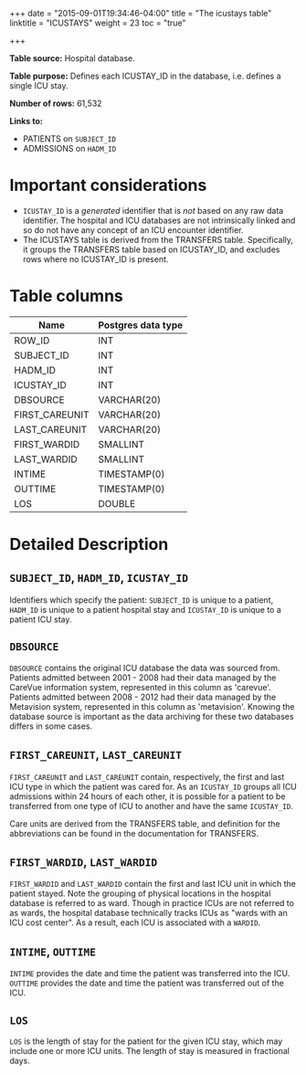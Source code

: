 +++
date = "2015-09-01T19:34:46-04:00"
title = "The icustays table"
linktitle = "ICUSTAYS"
weight = 23
toc = "true"

+++

**Table source:** Hospital database.

**Table purpose:** Defines each ICUSTAY\_ID in the database, i.e. defines a single ICU stay.

**Number of rows:** 61,532

**Links to:**

* PATIENTS on `SUBJECT_ID`
* ADMISSIONS on `HADM_ID`

# Important considerations

* `ICUSTAY_ID` is a *generated* identifier that is *not* based on any raw data identifier. The hospital and ICU databases are not intrinsically linked and so do not have any concept of an ICU encounter identifier.
* The ICUSTAYS table is derived from the TRANSFERS table. Specifically, it groups the TRANSFERS table based on ICUSTAY\_ID, and excludes rows where no ICUSTAY\_ID is present.

# Table columns

Name | Postgres data type
---- | ----
ROW\_ID | INT
SUBJECT\_ID | INT
HADM\_ID | INT
ICUSTAY\_ID | INT
DBSOURCE | VARCHAR(20)
FIRST\_CAREUNIT | VARCHAR(20)
LAST\_CAREUNIT | VARCHAR(20)
FIRST\_WARDID | SMALLINT
LAST\_WARDID | SMALLINT
INTIME | TIMESTAMP(0)
OUTTIME | TIMESTAMP(0)
LOS | DOUBLE | PRECISION

# Detailed Description

## `SUBJECT_ID`, `HADM_ID`, `ICUSTAY_ID`

Identifiers which specify the patient: `SUBJECT_ID` is unique to a patient, `HADM_ID` is unique to a patient hospital stay and `ICUSTAY_ID` is unique to a patient ICU stay.

## `DBSOURCE`

`DBSOURCE` contains the original ICU database the data was sourced from. Patients admitted between 2001 - 2008 had their data managed by the CareVue information system, represented in this column as 'carevue'. Patients admitted between 2008 - 2012 had their data managed by the Metavision system, represented in this column as 'metavision'. Knowing the database source is important as the data archiving for these two databases differs in some cases.

## `FIRST_CAREUNIT`, `LAST_CAREUNIT`

`FIRST_CAREUNIT` and `LAST_CAREUNIT` contain, respectively, the first and last ICU type in which the patient was cared for. As an `ICUSTAY_ID` groups all ICU admissions within 24 hours of each other, it is possible for a patient to be transferred from one type of ICU to another and have the same `ICUSTAY_ID`.

Care units are derived from the TRANSFERS table, and definition for the abbreviations can be found in the documentation for TRANSFERS.

## `FIRST_WARDID`, `LAST_WARDID`

`FIRST_WARDID` and `LAST_WARDID` contain the first and last ICU unit in which the patient stayed. Note the grouping of physical locations in the hospital database is referred to as ward. Though in practice ICUs are not referred to as wards, the hospital database technically tracks ICUs as "wards with an ICU cost center". As a result, each ICU is associated with a `WARDID`.

## `INTIME`, `OUTTIME`

`INTIME` provides the date and time the patient was transferred into the ICU. `OUTTIME` provides the date and time the patient was transferred out of the ICU.

## `LOS`

`LOS` is the length of stay for the patient for the given ICU stay, which may include one or more ICU units. The length of stay is measured in fractional days.

